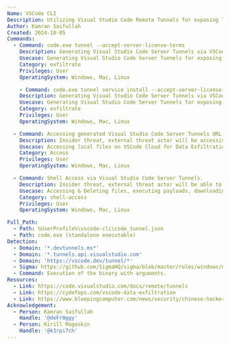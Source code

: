 ```yaml
---
Name: VSCode CLI
Description: Utilizing Visual Studio Code Remote Tunnels for exposing local development environment over the internet.
Author: Kamran Saifullah
Created: 2024-10-05
Commands:
  - Command: code.exe tunnel --accept-server-license-terms
    Description: Generating Visual Studio Code Server Tunnels via VSCode built in Tunneling functionality.
    Usecase: Generating Visual Studio Code Server Tunnels for exposing local dev environemnt over the internet.
    Category: exfiltrate
    Privileges: User
    OperatingSystem: Windows, Mac, Linux

    - Command: code.exe tunnel service install --accept-server-license-terms
    Description: Generating Visual Studio Code Server Tunnels via VSCode built in Tunneling functionality and installing it as a service.
    Usecase: Generating Visual Studio Code Server Tunnels for exposing local dev environemnt over the internet.
    Category: exfiltrate
    Privileges: User
    OperatingSystem: Windows, Mac, Linux

  - Command: Accessing generated Visual Studio Code Server Tunnels URL. 
    Description: Insider threat, external threat actor will be accessing the link in the web browser providing access to the `vscode.dev\tunnels\*` proxying the local development environment.
    Usecase: Accessing local files on VSCode Cloud for Data Exfiltration.
    Category: Access
    Privileges: User
    OperatingSystem: Windows, Mac, Linux

  - Command: Shell Access via Visual Studio Code Server Tunnels.
    Description: Insider threat, external threat actor will be able to run commands on local system proxying via Microsoft domains using the built-in VSCode Server Terminal. 
    Usecase: Accessing & Deleting files, executing payloads, downloading payloads, running malware/ransomware etc.
    Category: shell-access
    Privileges: User
    OperatingSystem: Windows, Mac, Linux

Full_Path:
  - Path: %UserProfile%\vscode-cli\code_tunnel.json
  - Path: code.exe (standalone executable)
Detection:
  - Domain: '*.devtunnels.ms*'
  - Domain: '*.tunnels.api.visualstudio.com'
  - Domain: 'https://vscode.dev/tunnel/*'
  - Sigma: https://github.com/SigmaHQ/sigma/blob/master/rules/windows/network_connection/net_connection_win_domain_devtunnels.yml
  - Command: Execution of the binary with arguments.
Resources:
  - Link: https://code.visualstudio.com/docs/remote/tunnels
  - Link: https://cydefops.com/vscode-data-exfiltration
  - Link: https://www.bleepingcomputer.com/news/security/chinese-hackers-use-visual-studio-code-tunnels-for-remote-access/
Acknowledgement:
  - Person: Kamran Saifullah
    Handle: '@deFr0ggy'
  - Person: Kirill Magaskin
    Handle: '@k1rpi7ch'
---
```

